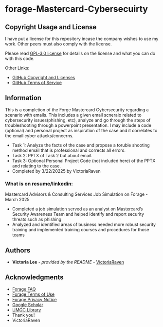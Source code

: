# forage-Mastercard-Cybersecuirty

## Copyright Usage and License

I have put a license for this repository incase the company wishes to use my work. Other peers must also comply with the license.

Please read [GPL-3.0 license](LICENSE.md) for details on the license and what you can do with this code.

Other Links:  
- [GitHub Copyright and Licenses](https://docs.github.com/en/repositories/managing-your-repositorys-settings-and-features/customizing-your-repository/licensing-a-repository)
- [GitHub Terms of Service](https://docs.github.com/en/site-policy/github-terms/github-terms-of-service)

## Information

This is a completion of the Forge Mastercard Cybersecurity regarding a scenario with emails. This includes a given email scneraio related to cybersecurity issues(phishing, etc), analyze and go through the steps of troubleshooting through a powerpoint presentation. I may include a code (optional) and personal project as inspiration of the case and it correlates to the email cyber attacks/concerns.
* Task 1: Analyze the facts of the case and propose a toruble shooting method email that is professional and corrects all errors.
* Task 2: PPTX of Task 2 but about email.
* Task 3: Optional Personal Project Code (not included here) of the PPTX and relating to the case.
* Completed by 3/22/20225 by VictoriaRaven

### What is on resume/linkedin:
Mastercard Advisors & Consulting Services Job Simulation on Forage - March 2025
  * Completed a job simulation served as an analyst on Mastercard’s Security Awareness Team and helped identify and report
security threats such as phishing
  * Analyzed and identified areas of business needed more robust security training and implemented training courses and
procedures for those teams

## Authors

  - **Victoria Lee** - *provided by the README* -
    [VictoriaRaven](https://github.com/VictoriaRaven)

## Acknowledgments

- [Forage FAQ](https://www.theforage.com/faq)
- [Forage Terms of Use](https://www.theforage.com/terms)
- [Forage Privacy Notice](https://www.theforage.com/privacy)
- [Google Scholar](https://scholar.google.com/)
- [UMGC Library](https://libguides.umgc.edu/home)
 - Thank you!
 - VictoriaRaven


